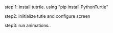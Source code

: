 step 1:  install tutrtle. 
using  "pip install PythonTurtle"


step2: iniitialize tutle and configure screen 


step3: run animations..